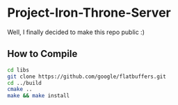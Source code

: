 # Project-Iron-Throne-Server
Well, I finally decided to make this repo public :)

## How to Compile
```bash
cd libs
git clone https://github.com/google/flatbuffers.git
cd ../build
cmake ..
make && make install
```